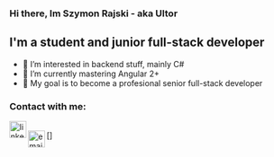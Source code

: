 ### Hi there, Im Szymon Rajski - aka Ultor

## I'm a student and junior full-stack developer
- 👀 I’m interested in backend stuff, mainly C#
- 🌱 I’m currently mastering Angular 2+
- 🥅 My goal is to become a profesional senior full-stack developer

### Contact with me:
[<img align="left" alt="linkedin" width="30px" src="https://www.svgrepo.com/show/57068/linkedin.svg" />][linkedin]
<br />
[<img align="left" alt="email" width="30px" src="https://www.svgrepo.com/show/33032/email.svg" />]

[linkedin]: https://www.linkedin.com/in/szymon-rajski-73177a21a/
